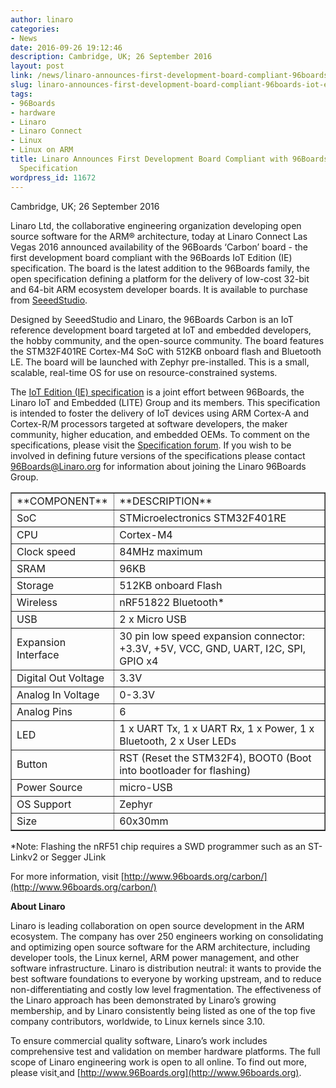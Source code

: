 ```yaml
---
author: linaro
categories:
- News
date: 2016-09-26 19:12:46
description: Cambridge, UK; 26 September 2016
layout: post
link: /news/linaro-announces-first-development-board-compliant-96boards-iot-edition-specification/
slug: linaro-announces-first-development-board-compliant-96boards-iot-edition-specification
tags:
- 96Boards
- hardware
- Linaro
- Linaro Connect
- Linux
- Linux on ARM
title: Linaro Announces First Development Board Compliant with 96Boards IoT Edition
  Specification
wordpress_id: 11672
---
```


Cambridge, UK; 26 September 2016

Linaro Ltd, the collaborative engineering organization developing open source software for the ARM® architecture, today at Linaro Connect Las Vegas 2016 announced availability of the 96Boards ‘Carbon’ board - the first development board compliant with the 96Boards IoT Edition (IE) specification. The board is the latest addition to the 96Boards family, the open specification defining a platform for the delivery of low-cost 32-bit and 64-bit ARM ecosystem developer boards. It is available to purchase from [SeeedStudio](https://www.96boards.org/carbon-buy). 

Designed by SeeedStudio and Linaro, the 96Boards Carbon is an IoT reference development board targeted at IoT and embedded developers, the hobby community, and the open-source community. The board features the STM32F401RE Cortex-M4 SoC with 512KB onboard flash and Bluetooth LE. The board will be launched with Zephyr pre-installed. This is a small, scalable, real-time OS for use on resource-constrained systems.

The [IoT Edition (IE) specification](https://www.96boards.org/ie-specification) is a joint effort between 96Boards, the Linaro IoT and Embedded (LITE) Group and its members. This specification is intended to foster the delivery of IoT devices using ARM Cortex-A and Cortex-R/M processors targeted at software developers, the maker community, higher education, and embedded OEMs. To comment on the specifications, please visit the [Specification forum](http://www.96boards.org/forums/forum/specification/). If you wish to be involved in defining future versions of the specifications please contact [96Boards@Linaro.org](mailto:96Boards@Linaro.org) for information about joining the Linaro 96Boards Group.


<table border="1" class="table responsive-table">
<tbody >
<tr >

<td markdown="1">
**COMPONENT**
</td>

<td markdown="1">
**DESCRIPTION**
</td>
</tr>
<tr >

<td markdown="1">
SoC
</td>

<td markdown="1">
STMicroelectronics STM32F401RE
</td>
</tr>
<tr >

<td markdown="1">
CPU
</td>

<td markdown="1">
Cortex-M4
</td>
</tr>
<tr >

<td markdown="1">
Clock speed
</td>

<td markdown="1">
84MHz maximum
</td>
</tr>
<tr >

<td markdown="1">
SRAM
</td>

<td markdown="1">
96KB
</td>
</tr>
<tr >

<td markdown="1">
Storage
</td>

<td markdown="1">
512KB onboard Flash
</td>
</tr>
<tr >

<td markdown="1">
Wireless
</td>

<td markdown="1">
nRF51822 Bluetooth*
</td>
</tr>
<tr >

<td markdown="1">
USB
</td>

<td markdown="1">
2 x Micro USB
</td>
</tr>
<tr >

<td markdown="1">
Expansion Interface
</td>

<td markdown="1">
30 pin low speed expansion connector: +3.3V, +5V, VCC, GND, UART, I2C, SPI, GPIO x4
</td>
</tr>
<tr >

<td markdown="1">
Digital Out Voltage
</td>

<td markdown="1">
3.3V
</td>
</tr>
<tr >

<td markdown="1">
Analog In Voltage
</td>

<td markdown="1">
0-3.3V
</td>
</tr>
<tr >

<td markdown="1">
Analog Pins
</td>

<td markdown="1">
6
</td>
</tr>
<tr >

<td markdown="1">
LED
</td>

<td markdown="1">
1 x UART Tx, 1 x UART Rx, 1 x Power, 1 x Bluetooth, 2 x User LEDs
</td>
</tr>
<tr >

<td markdown="1">
Button
</td>

<td markdown="1">
RST (Reset the STM32F4), BOOT0 (Boot into bootloader for flashing)
</td>
</tr>
<tr >

<td markdown="1">
Power Source
</td>

<td markdown="1">
micro-USB
</td>
</tr>
<tr >

<td markdown="1">
OS Support
</td>

<td markdown="1">
Zephyr
</td>
</tr>
<tr >

<td markdown="1">
Size
</td>

<td markdown="1">
60x30mm
</td>
</tr>
</tbody>
</table>

\*Note: Flashing the nRF51 chip requires a SWD programmer such as an ST-Linkv2 or Segger JLink

For more information, visit [http://www.96boards.org/carbon/](http://www.96boards.org/carbon/)

**About Linaro**

Linaro is leading collaboration on open source development in the ARM ecosystem. The company has over 250 engineers working on consolidating and optimizing open source software for the ARM architecture, including developer tools, the Linux kernel, ARM power management, and other software infrastructure. Linaro is distribution neutral: it wants to provide the best software foundations to everyone by working upstream, and to reduce non-differentiating and costly low level fragmentation. The effectiveness of the Linaro approach has been demonstrated by Linaro’s growing membership, and by Linaro consistently being listed as one of the top five company contributors, worldwide, to Linux kernels since 3.10.

To ensure commercial quality software, Linaro’s work includes comprehensive test and validation on member hardware platforms. The full scope of Linaro engineering work is open to all online. To find out more, please visit[ ](/) and [http://www.96Boards.org](http://www.96boards.org).